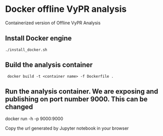 # Docker offline VyPR analysis
Containerized version of Offline VyPR Analysis

## Install Docker engine
```
./install_docker.sh
``` 

## Build the analysis container
```
 docker build -t <container name> -f Dockerfile .
```

## Run the analysis container. We are exposing and publishing on port number 9000. This can be changed
docker run -h <hostname> -p 9000:9000 <container name>

Copy the url generated by Jupyter notebook in your browser
